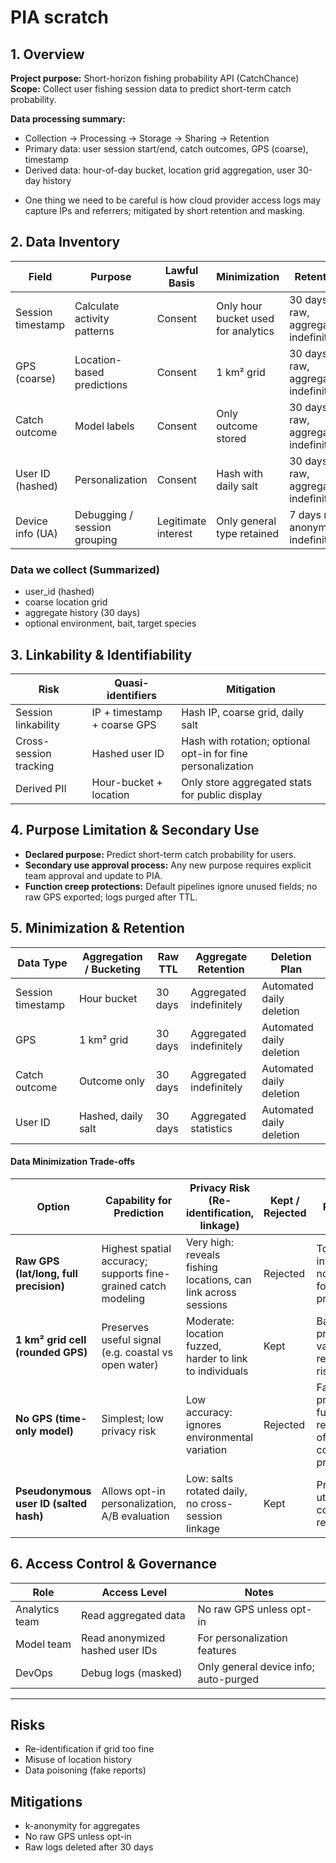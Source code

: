# PIA scratch

## 1. Overview

**Project purpose:** Short-horizon fishing probability API (CatchChance)  
**Scope:** Collect user fishing session data to predict short-term catch probability.  

**Data processing summary:**  
- Collection → Processing → Storage → Sharing → Retention  
- Primary data: user session start/end, catch outcomes, GPS (coarse), timestamp  
- Derived data: hour-of-day bucket, location grid aggregation, user 30-day history  
* One thing we need to be careful is how cloud provider access logs may capture IPs and referrers; mitigated by short retention and masking.

## 2. Data Inventory

| Field | Purpose | Lawful Basis | Minimization | Retention | Access Roles |
|-------|---------|-------------|-------------|----------|-------------|
| Session timestamp | Calculate activity patterns | Consent | Only hour bucket used for analytics | 30 days raw, aggregated indefinite | Analytics team |
| GPS (coarse) | Location-based predictions | Consent | 1 km² grid | 30 days raw, aggregated indefinite | Analytics team |
| Catch outcome | Model labels | Consent | Only outcome stored | 30 days raw, aggregated indefinite | Analytics team |
| User ID (hashed) | Personalization | Consent | Hash with daily salt | 30 days raw, aggregated indefinite | Model team |
| Device info (UA) | Debugging / session grouping | Legitimate interest | Only general type retained | 7 days raw, anonymized indefinitely | DevOps |

### Data we collect (Summarized)
- user_id (hashed)
- coarse location grid
- aggregate history (30 days)
- optional environment, bait, target species

## 3. Linkability & Identifiability

| Risk | Quasi-identifiers | Mitigation |
|------|-----------------|-----------|
| Session linkability | IP + timestamp + coarse GPS | Hash IP, coarse grid, daily salt |
| Cross-session tracking | Hashed user ID | Hash with rotation; optional opt-in for fine personalization |
| Derived PII | Hour-bucket + location | Only store aggregated stats for public display |

## 4. Purpose Limitation & Secondary Use

- **Declared purpose:** Predict short-term catch probability for users.  
- **Secondary use approval process:** Any new purpose requires explicit team approval and update to PIA.  
- **Function creep protections:** Default pipelines ignore unused fields; no raw GPS exported; logs purged after TTL.

## 5. Minimization & Retention

| Data Type | Aggregation / Bucketing | Raw TTL | Aggregate Retention | Deletion Plan |
|-----------|------------------------|---------|------------------|---------------|
| Session timestamp | Hour bucket | 30 days | Aggregated indefinitely | Automated daily deletion |
| GPS | 1 km² grid | 30 days | Aggregated indefinitely | Automated daily deletion |
| Catch outcome | Outcome only | 30 days | Aggregated indefinitely | Automated daily deletion |
| User ID | Hashed, daily salt | 30 days | Aggregated statistics | Automated daily deletion |


#### Data Minimization Trade-offs
| Option                                 | Capability for Prediction                                      | Privacy Risk (Re-identification, linkage)                      | Kept / Rejected | Rationale                                                       |
| -------------------------------------- | -------------------------------------------------------------- | -------------------------------------------------------------- | --------------- | --------------------------------------------------------------- |
| **Raw GPS (lat/long, full precision)** | Highest spatial accuracy; supports fine-grained catch modeling | Very high: reveals fishing locations, can link across sessions |  Rejected      | Too invasive; not required for hourly probability               |
| **1 km² grid cell (rounded GPS)**      | Preserves useful signal (e.g. coastal vs open water)           | Moderate: location fuzzed, harder to link to individuals       |  Kept          | Balances predictive value with reduced risk                     |
| **No GPS (time-only model)**           | Simplest; low privacy risk                                     | Low accuracy: ignores environmental variation                  |  Rejected      | Fails project’s functional requirement of contextual prediction |
| **Pseudonymous user ID (salted hash)** | Allows opt-in personalization, A/B evaluation                  | Low: salts rotated daily, no cross-session linkage             |  Kept          | Provides utility while constraining re-ID risk                  |

## 6. Access Control & Governance

| Role | Access Level | Notes |
|------|-------------|------|
| Analytics team | Read aggregated data | No raw GPS unless opt-in |
| Model team | Read anonymized hashed user IDs | For personalization features |
| DevOps | Debug logs (masked) | Only general device info; auto-purged |

---

## Risks
- Re-identification if grid too fine
- Misuse of location history
- Data poisoning (fake reports)

## Mitigations
- k-anonymity for aggregates
- No raw GPS unless opt-in
- Raw logs deleted after 30 days